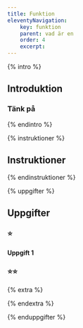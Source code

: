 ```yaml
---
title: Funktion
eleventyNavigation:
    key: funktion
    parent: vad är en
    order: 4
    excerpt: 
---
```

{% intro %}

## Introduktion


### Tänk på



{% endintro %}

{% instruktioner %}

## Instruktioner


{% endinstruktioner %}

{% uppgifter %}

## Uppgifter
### ⭐
#### Uppgift 1



### ⭐⭐

{% extra %}




{% endextra %}

{% enduppgifter %}